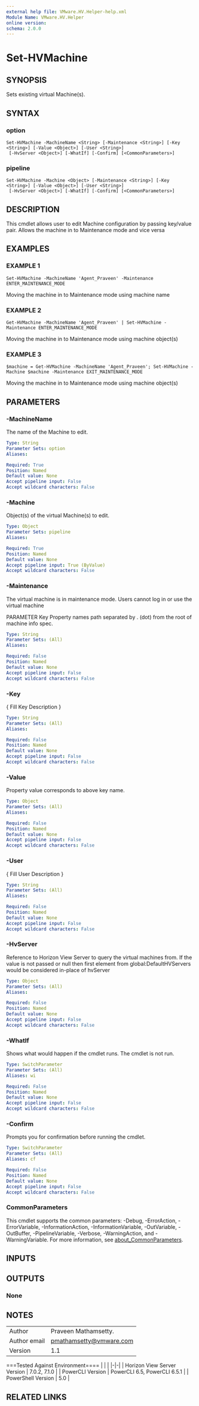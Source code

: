```yaml
---
external help file: VMware.HV.Helper-help.xml
Module Name: VMware.HV.Helper
online version:
schema: 2.0.0
---
```


# Set-HVMachine

## SYNOPSIS
Sets existing virtual Machine(s).

## SYNTAX

### option
```
Set-HVMachine -MachineName <String> [-Maintenance <String>] [-Key <String>] [-Value <Object>] [-User <String>]
 [-HvServer <Object>] [-WhatIf] [-Confirm] [<CommonParameters>]
```

### pipeline
```
Set-HVMachine -Machine <Object> [-Maintenance <String>] [-Key <String>] [-Value <Object>] [-User <String>]
 [-HvServer <Object>] [-WhatIf] [-Confirm] [<CommonParameters>]
```

## DESCRIPTION
This cmdlet allows user to edit Machine configuration by passing key/value pair.
Allows the machine in to Maintenance mode and vice versa

## EXAMPLES

### EXAMPLE 1
```
Set-HVMachine -MachineName 'Agent_Praveen' -Maintenance ENTER_MAINTENANCE_MODE
```

Moving the machine in to Maintenance mode using machine name

### EXAMPLE 2
```
Get-HVMachine -MachineName 'Agent_Praveen' | Set-HVMachine -Maintenance ENTER_MAINTENANCE_MODE
```

Moving the machine in to Maintenance mode using machine object(s)

### EXAMPLE 3
```
$machine = Get-HVMachine -MachineName 'Agent_Praveen'; Set-HVMachine -Machine $machine -Maintenance EXIT_MAINTENANCE_MODE
```

Moving the machine in to Maintenance mode using machine object(s)

## PARAMETERS

### -MachineName
The name of the Machine to edit.

```yaml
Type: String
Parameter Sets: option
Aliases:

Required: True
Position: Named
Default value: None
Accept pipeline input: False
Accept wildcard characters: False
```

### -Machine
Object(s) of the virtual Machine(s) to edit.

```yaml
Type: Object
Parameter Sets: pipeline
Aliases:

Required: True
Position: Named
Default value: None
Accept pipeline input: True (ByValue)
Accept wildcard characters: False
```

### -Maintenance
The virtual machine is in maintenance mode.
Users cannot log in or use the virtual machine

PARAMETER Key
Property names path separated by .
(dot) from the root of machine info spec.

```yaml
Type: String
Parameter Sets: (All)
Aliases:

Required: False
Position: Named
Default value: None
Accept pipeline input: False
Accept wildcard characters: False
```

### -Key
{ Fill Key Description }

```yaml
Type: String
Parameter Sets: (All)
Aliases:

Required: False
Position: Named
Default value: None
Accept pipeline input: False
Accept wildcard characters: False
```

### -Value
Property value corresponds to above key name.

```yaml
Type: Object
Parameter Sets: (All)
Aliases:

Required: False
Position: Named
Default value: None
Accept pipeline input: False
Accept wildcard characters: False
```

### -User
{ Fill User Description }

```yaml
Type: String
Parameter Sets: (All)
Aliases:

Required: False
Position: Named
Default value: None
Accept pipeline input: False
Accept wildcard characters: False
```

### -HvServer
Reference to Horizon View Server to query the virtual machines from.
If the value is not passed or null then
first element from global:DefaultHVServers would be considered in-place of hvServer

```yaml
Type: Object
Parameter Sets: (All)
Aliases:

Required: False
Position: Named
Default value: None
Accept pipeline input: False
Accept wildcard characters: False
```

### -WhatIf
Shows what would happen if the cmdlet runs.
The cmdlet is not run.

```yaml
Type: SwitchParameter
Parameter Sets: (All)
Aliases: wi

Required: False
Position: Named
Default value: None
Accept pipeline input: False
Accept wildcard characters: False
```

### -Confirm
Prompts you for confirmation before running the cmdlet.

```yaml
Type: SwitchParameter
Parameter Sets: (All)
Aliases: cf

Required: False
Position: Named
Default value: None
Accept pipeline input: False
Accept wildcard characters: False
```

### CommonParameters
This cmdlet supports the common parameters: -Debug, -ErrorAction, -ErrorVariable, -InformationAction, -InformationVariable, -OutVariable, -OutBuffer, -PipelineVariable, -Verbose, -WarningAction, and -WarningVariable. For more information, see [about_CommonParameters](http://go.microsoft.com/fwlink/?LinkID=113216).

## INPUTS

## OUTPUTS

### None
## NOTES
| | |
|-|-|
| Author | Praveen Mathamsetty. |
| Author email | pmathamsetty@vmware.com |
| Version | 1.1 |

===Tested Against Environment====
| | |
|-|-|
| Horizon View Server Version | 7.0.2, 7.1.0 |
| PowerCLI Version | PowerCLI 6.5, PowerCLI 6.5.1 |
| PowerShell Version | 5.0 |

## RELATED LINKS
